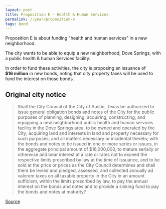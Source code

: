 ```yaml
---
layout: post
title: Proposition E – Health & Human Services
permalink: /:year/proposition-e
tags: bond
---
```


Proposition E is about funding "health and human services" in a new
neighborhood.

The city wants to be able to equip a new neighborhood, Dove Springs, with a
public health & human Services facility.

In order to fund these activities, the city is proposing an issuance
of <nobr><strong>$16 million</strong></nobr> in new bonds, noting that city
property taxes will be used to fund the interest on those bonds.


## Original city notice

> Shall the City Council of the City of Austin, Texas be authorized to issue
> general obligation bonds and notes of the City for the public purposes of
> planning, designing, acquiring, constructing, and equipping a new neighborhood
> public health and human services facility in the Dove Springs area, to be
> owned and operated by the City; acquiring land and interests in land and
> property necessary for such purposes; and all matters necessary or incidental
> thereto; with the bonds and notes to be issued in one or more series or
> issues, in the aggregate principal amount of $16,000,000, to mature serially
> or otherwise and bear interest at a rate or rates not to exceed the respective
> limits prescribed by law at the time of issuance, and to be sold at the price
> or prices as the City Council determines and shall there be levied and
> pledged, assessed, and collected annually ad valorem taxes on all taxable
> property in the City in an amount sufficient, within the limits prescribed by
> law, to pay the annual interest on the bonds and notes and to provide a
> sinking fund to pay the bonds and notes at maturity?

<p class="source"><a href="https://www.austintexas.gov/edims/document.cfm?id=307013">Source</a></p>

